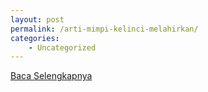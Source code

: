 ```yaml
---
layout: post
permalink: /arti-mimpi-kelinci-melahirkan/
categories:
    - Uncategorized
---
```


[Baca Selengkapnya](/07)